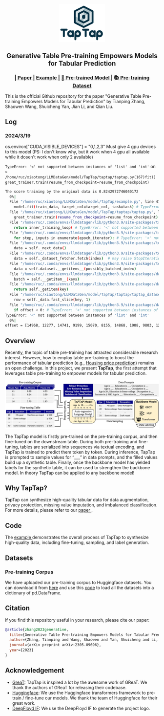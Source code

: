 <div id="top" align="center">
<img src=misc/taptap.png width=150 />

Generative Table Pre-training Empowers Models for Tabular Prediction
-----------------------------
<h3> |<a href="https://arxiv.org/abs/2305.09696"> Paper </a> | 
<a href="example.py"> Example </a> |  
<a href="https://huggingface.co/models?search=ztphs980/taptap"> 🤗 Pre-trained Model </a> |
<a href="https://huggingface.co/datasets/ztphs980/taptap_datasets"> 📚 Pre-training Dataset </a>
</h3>
</div>

This is the official Github repository for the paper "Generative Table Pre-training Empowers Models for Tabular Prediction" by Tianping Zhang, Shaowen Wang, Shuicheng Yan, Jian Li, and Qian Liu.

## Log
### 2024/3/19
os.environ["CUDA_VISIBLE_DEVICES"] = "0,1,2,3" Must give 4 gpu devices to this model (PS: I don't know why, but it work when 4 gpu all available while it dosen't work when only 2 available)

`TypeError: '<' not supported between instances of 'list' and 'int'` on `> /home/ruc/xiaotong/LLMDataGen/model/TapTap/taptap/taptap.py(167)fit() great_trainer.train(resume_from_checkpoint=resume_from_checkpoint)`
```bash
The score training by the original data is 0.8242972746040172
  0%|                                                                                                                                        | 0/1000 [00:00<?, ?it/s]Traceback (most recent call last):
  File "/home/ruc/xiaotong/LLMDataGen/model/TapTap/example.py", line 47, in <module>
    model.fit(train_data, target_col=target_col, task=task) # TypeError: '<' not supported between instances of 'list' and 'int'
  File "/home/ruc/xiaotong/LLMDataGen/model/TapTap/taptap/taptap.py", line 167, in fit
    great_trainer.train(resume_from_checkpoint=resume_from_checkpoint) # TypeError: '<' not supported between instances of 'list' and 'int'
  File "/home/ruc/.conda/envs/llmdatagen/lib/python3.9/site-packages/transformers/trainer.py", line 1624, in train
    return inner_training_loop( # TypeError: '<' not supported between instances of 'list' and 'int'
  File "/home/ruc/.conda/envs/llmdatagen/lib/python3.9/site-packages/transformers/trainer.py", line 1928, in _inner_training_loop
    for step, inputs in enumerate(epoch_iterator): # TypeError: '<' not supported between instances of 'list' and 'int'
  File "/home/ruc/.conda/envs/llmdatagen/lib/python3.9/site-packages/torch/utils/data/dataloader.py", line 631, in __next__
    data = self._next_data()
  File "/home/ruc/.conda/envs/llmdatagen/lib/python3.9/site-packages/torch/utils/data/dataloader.py", line 675, in _next_data
    data = self._dataset_fetcher.fetch(index)  # may raise StopIteration
  File "/home/ruc/.conda/envs/llmdatagen/lib/python3.9/site-packages/torch/utils/data/_utils/fetch.py", line 49, in fetch
    data = self.dataset.__getitems__(possibly_batched_index)
  File "/home/ruc/.conda/envs/llmdatagen/lib/python3.9/site-packages/datasets/arrow_dataset.py", line 2814, in __getitems__
    batch = self.__getitem__(keys)
  File "/home/ruc/.conda/envs/llmdatagen/lib/python3.9/site-packages/datasets/arrow_dataset.py", line 2810, in __getitem__
    return self._getitem(key)
  File "/home/ruc/xiaotong/LLMDataGen/model/TapTap/taptap/taptap_dataset.py", line 51, in _getitem
    row = self._data.fast_slice(key, 1)
  File "/home/ruc/.conda/envs/llmdatagen/lib/python3.9/site-packages/datasets/table.py", line 138, in fast_slice
    if offset < 0: # TypeError: '<' not supported between instances of 'list' and 'int'
TypeError: '<' not supported between instances of 'list' and 'int'
  0%|                                                                                                                                        | 0/1000 [00:00<?, ?it/s]
offset = [14968, 12277, 14741, 9199, 15070, 8155, 14868, 1908, 9803, 12628, 384, 4868, 14502, 7128, 167, 8621, 9047, 1064, 3302, 2347, 6806, 1360, 6211, 14100, 11536, 5531, 2645, 8485, 6999, 6779, 14466, 9604]
```

## Overview

Recently, the topic of table pre-training has attracted considerable research interest. However, how to employ table pre-training to boost the performance of tabular prediction (e.g., [Housing price prediction](https://www.coursera.org/projects/tensorflow-beginner-predicting-house-prices-regression)) remains an open challenge. In this project, we present **TapTap**, the first attempt that leverages table pre-training to empower models for tabular prediction.

<img src=misc/taptap_overview.jpg width=750 />

The TapTap model is firstly pre-trained on the pre-training corpus,
and then fine-tuned on the downstream table. During both pre-training and fine-tuning, tables are serialized into sequences via textual encoding, and TapTap is trained to predict them token by token. During inference, TapTap is prompted to sample values for “___” in data prompts, and the filled values build up a synthetic table. Finally, once the backbone model has yielded labels for the synthetic table, it can be used to strengthen the backbone model. In theory TapTap can be applied to any backbone model!

## Why TapTap?

TapTap can synthesize high-quality tabular data for data augmentation, privacy protection, missing value imputation, and imbalanced classification. For more details, please refer to our <a href="https://arxiv.org/abs/2305.09696"> paper </a>.

## Code

The <a href="example.py"> example </a> demonstrates the overall process of TapTap to synthesize high-quality data, including fine-tuning, sampling, and label generation.

## Datasets

### Pre-training Corpus

We have uploaded our pre-training corpus to Huggingface datasets. You can download it from [here](https://huggingface.co/datasets/ztphs980/taptap_datasets/) and use this [code](https://github.com/ZhangTP1996/TapTap/blob/master/load_pretraining_datasets.py) to load all the datasets into a dictionary of pd.DataFrame.

## Citation

If you find this repository useful in your research, please cite our paper:

```bibtex
@article{zhang2023generative,
  title={Generative Table Pre-training Empowers Models for Tabular Prediction},
  author={Zhang, Tianping and Wang, Shaowen and Yan, Shuicheng and Li, Jian and Liu, Qian},
  journal={arXiv preprint arXiv:2305.09696},
  year={2023}
}
```


## Acknowledgement

- [GreaT](https://github.com/kathrinse/be_great): TapTap is inspired a lot by the awesome work of GReaT. We thank the authors of GReaT for releasing their codebase.
- [Huggingface](https://huggingface.co/): We use the Huggingface transformers framework to pre-train / fine-tune our models. We thank the team of Huggingface for their great work.
- [DeepFloyd IF](https://huggingface.co/spaces/DeepFloyd/IF): We use the DeepFloyd IF to generate the project logo.
